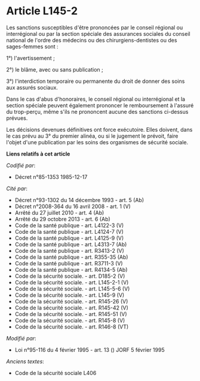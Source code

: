 # Article L145-2

Les sanctions susceptibles d'être prononcées par le conseil régional ou interrégional ou par la section spéciale des
assurances sociales du conseil national de l'ordre des médecins ou des chirurgiens-dentistes ou des sages-femmes sont : 

1°) l'avertissement ; 

2°) le blâme, avec ou sans publication ; 

3°) l'interdiction temporaire ou permanente du droit de donner des soins aux assurés sociaux. 

Dans le cas d'abus d'honoraires, le conseil régional ou interrégional et la section spéciale peuvent également prononcer le
remboursement à l'assuré du trop-perçu, même s'ils ne prononcent aucune des sanctions ci-dessus prévues. 

Les décisions devenues définitives ont force exécutoire. Elles doivent, dans le cas prévu au 3° du premier alinéa, ou si le
jugement le prévoit, faire l'objet d'une publication par les soins des organismes de sécurité sociale.

**Liens relatifs à cet article**

_Codifié par_:

  - Décret n°85-1353 1985-12-17

_Cité par_:

  - Décret n°93-1302 du 14 décembre 1993 - art. 5 (Ab)
  - Décret n°2008-364 du 16 avril 2008 - art. 1 (V)
  - Arrêté du 27 juillet 2010 - art. 4 (Ab)
  - Arrêté du 29 octobre 2013 - art. 6 (Ab)
  - Code de la santé publique - art. L4122-3 (V)
  - Code de la santé publique - art. L4124-7 (V)
  - Code de la santé publique - art. L4125-9 (V)
  - Code de la santé publique - art. L4313-7 (Ab)
  - Code de la santé publique - art. R3413-2 (V)
  - Code de la santé publique - art. R355-35 (Ab)
  - Code de la santé publique - art. R3711-3 (V)
  - Code de la santé publique - art. R4134-5 (Ab)
  - Code de la sécurité sociale. - art. D185-2 (V)
  - Code de la sécurité sociale. - art. L145-2-1 (V)
  - Code de la sécurité sociale. - art. L145-5-6 (V)
  - Code de la sécurité sociale. - art. L145-9 (V)
  - Code de la sécurité sociale. - art. R145-26 (V)
  - Code de la sécurité sociale. - art. R145-42 (V)
  - Code de la sécurité sociale. - art. R145-51 (V)
  - Code de la sécurité sociale. - art. R145-8 (V)
  - Code de la sécurité sociale. - art. R146-8 (VT)

_Modifié par_:

  - Loi n°95-116 du 4 février 1995 - art. 13 () JORF 5 février 1995

_Anciens textes_:

  - Code de la sécurité sociale L406
